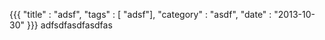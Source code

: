 {{{
    "title" : "adsf",
    "tags" : [ "adsf"],
    "category" : "asdf",
    "date" : "2013-10-30"
}}}
adfsdfasdfasdfas